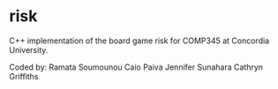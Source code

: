 # risk
C++ implementation of the board game risk for COMP345 at Concordia University.   

Coded by:
Ramata Soumounou
Caio Paiva
Jennifer Sunahara
Cathryn Griffiths
